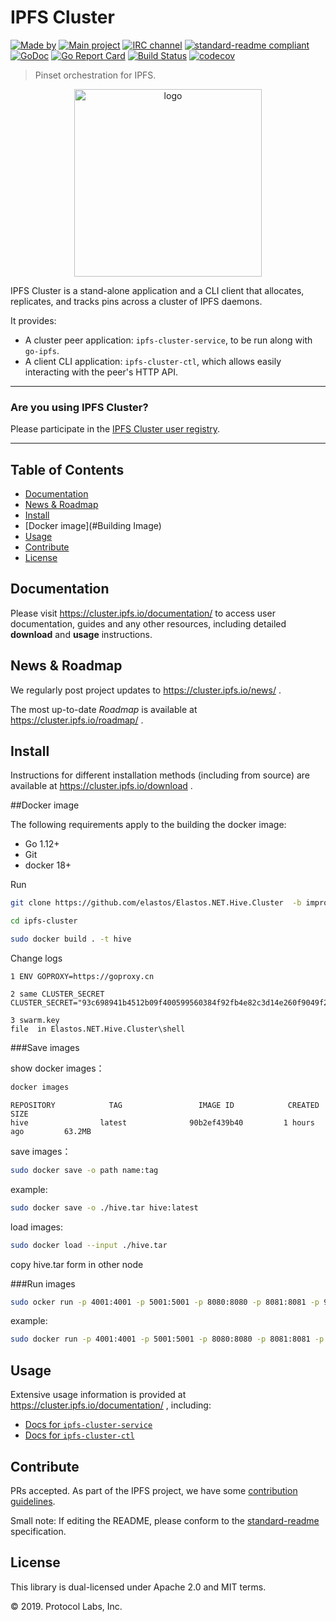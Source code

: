 # IPFS Cluster


[![Made by](https://img.shields.io/badge/made%20by-Protocol%20Labs-blue.svg?style=flat-square)](https://protocol.ai)
[![Main project](https://img.shields.io/badge/project-ipfs-blue.svg?style=flat-square)](http://github.com/ipfs/ipfs)
[![IRC channel](https://img.shields.io/badge/freenode-%23ipfs--cluster-blue.svg?style=flat-square)](http://webchat.freenode.net/?channels=%23ipfs-cluster)
[![standard-readme compliant](https://img.shields.io/badge/standard--readme-OK-green.svg?style=flat-square)](https://github.com/RichardLitt/standard-readme)
[![GoDoc](https://godoc.org/github.com/ipfs/ipfs-cluster?status.svg)](https://godoc.org/github.com/ipfs/ipfs-cluster)
[![Go Report Card](https://goreportcard.com/badge/github.com/ipfs/ipfs-cluster)](https://goreportcard.com/report/github.com/ipfs/ipfs-cluster)
[![Build Status](https://travis-ci.com/ipfs/ipfs-cluster.svg?branch=master)](https://travis-ci.com/ipfs/ipfs-cluster)
[![codecov](https://codecov.io/gh/ipfs/ipfs-cluster/branch/master/graph/badge.svg)](https://codecov.io/gh/ipfs/ipfs-cluster)

> Pinset orchestration for IPFS.

<p align="center">
<img src="https://cluster.ipfs.io/cluster/png/IPFS_Cluster_color_no_text.png" alt="logo" width="300" height="300" />
</p>

IPFS Cluster is a stand-alone application and a CLI client that allocates, replicates, and tracks pins across a cluster of IPFS daemons.

It provides:

* A cluster peer application: `ipfs-cluster-service`, to be run along with `go-ipfs`.
* A client CLI application: `ipfs-cluster-ctl`, which allows easily interacting with the peer's HTTP API.

---

### Are you using IPFS Cluster?

Please participate in the [IPFS Cluster user registry](https://docs.google.com/forms/d/e/1FAIpQLSdWF5aXNXrAK_sCyu1eVv2obTaKVO3Ac5dfgl2r5_IWcizGRg/viewform).

---

## Table of Contents

- [Documentation](#documentation)
- [News & Roadmap](#news--roadmap)
- [Install](#install)
- [Docker image](#Building Image)
- [Usage](#usage)
- [Contribute](#contribute)
- [License](#license)


## Documentation

Please visit https://cluster.ipfs.io/documentation/ to access user documentation, guides and any other resources, including detailed **download** and **usage** instructions.

## News & Roadmap

We regularly post project updates to https://cluster.ipfs.io/news/ .

The most up-to-date *Roadmap* is available at https://cluster.ipfs.io/roadmap/ .

## Install

Instructions for different installation methods (including from source) are available at https://cluster.ipfs.io/download .

##Docker image

The following requirements apply to the building the docker image:

- Go 1.12+
- Git
- docker 18+

Run
```sh
git clone https://github.com/elastos/Elastos.NET.Hive.Cluster  -b improvement-0.1

cd ipfs-cluster

sudo docker build . -t hive
```

Change logs 
```
1 ENV GOPROXY=https://goproxy.cn

2 same CLUSTER_SECRET
CLUSTER_SECRET="93c698941b4512b09f400599560384f92fb4e82c3d14e260f9049f2fadbf5846"

3 swarm.key  
file  in Elastos.NET.Hive.Cluster\shell
```

###Save images 

show docker images：
```sh
docker images
```
```
REPOSITORY            TAG                 IMAGE ID            CREATED             SIZE
hive                latest              90b2ef439b40         1 hours ago         63.2MB
```
save images：
```sh
sudo docker save -o path name:tag
```
example:
```sh
sudo docker save -o ./hive.tar hive:latest 
```
load images:
```sh
sudo docker load --input ./hive.tar
```
copy hive.tar form in other node


###Run images
```sh
sudo ocker run -p 4001:4001 -p 5001:5001 -p 8080:8080 -p 8081:8081 -p 9094:9094 -p 9095:9095 -p 9096:9096  -it hive:latest daemon --bootstrap XXX
```
example:
```sh
sudo docker run -p 4001:4001 -p 5001:5001 -p 8080:8080 -p 8081:8081 -p 9094:9094 -p 9095:9095 -p 9096:9096  -it hive:latest daemon --bootstrap /ip4/149.28.250.203/tcp/9096/p2p/12D3KooWAcu6DJVJLFs1mQQLpP2FS81pvoqXsdAC1xJ19y8Q9YF2
```


## Usage

Extensive usage information is provided at https://cluster.ipfs.io/documentation/ , including:

* [Docs for `ipfs-cluster-service`](https://cluster.ipfs.io/documentation/ipfs-cluster-service/)
* [Docs for `ipfs-cluster-ctl`](https://cluster.ipfs.io/documentation/ipfs-cluster-ctl/)

## Contribute

PRs accepted. As part of the IPFS project, we have some [contribution guidelines](https://cluster.ipfs.io/developer/contribute).

Small note: If editing the README, please conform to the [standard-readme](https://github.com/RichardLitt/standard-readme) specification.

## License

This library is dual-licensed under Apache 2.0 and MIT terms.

© 2019. Protocol Labs, Inc.
